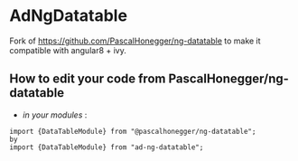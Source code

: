 
# AdNgDatatable

Fork of https://github.com/PascalHonegger/ng-datatable to make it compatible with angular8 + ivy.

## How to edit your code from PascalHonegger/ng-datatable

- *in your modules* :
```
import {DataTableModule} from "@pascalhonegger/ng-datatable";
by
import {DataTableModule} from "ad-ng-datatable";
```

